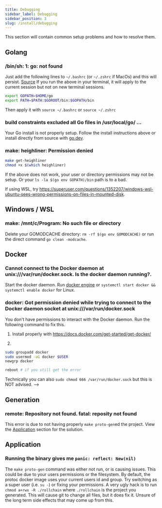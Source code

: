 ```yaml
---
title: Debugging
sidebar_label: Debugging
sidebar_position: 3
slug: /install/debugging
---
```


This section will contain common setup problems and how to resolve them.

## Golang

### /bin/sh: 1: go: not found

Just add the following lines to `~/.bashrc` (or `~/.zshrc` if MacOs) and this will persist. [Source](https://stackoverflow.com/a/21012349)
If you run the above in your terminal, it will apply to the current session but not on new terminal sessions.

```bash
export GOPATH=$HOME/go
export PATH=$PATH:$GOROOT/bin:$GOPATH/bin
```

Then apply it with `source ~/.bashrc` or `source ~/.zshrc`

### build constraints excluded all Go files in /usr/local/go/ ...

Your Go install is not properly setup. Follow the install instructions above or install directly from source with [go.dev](https://go.dev/doc/install).

### make: heighliner: Permission denied

```bash
make get-heighliner
chmod +x $(which heighliner)
```

If the above does not work, your user or directory permissions may not be setup. Or your `ls -la $(go env GOPATH)/bin` path is to a bad.

If using WSL, try https://superuser.com/questions/1352207/windows-wsl-ubuntu-sees-wrong-permissions-on-files-in-mounted-disk.

## Windows / WSL

### make: /mnt/c/Program: No such file or directory

Delete your GOMODCACHE directory: `rm -rf $(go env GOMODCACHE)` or run the direct command `go clean -modcache`.

## Docker

### Cannot connect to the Docker daemon at unix:///var/run/docker.sock. Is the docker daemon running?.

Start the docker daemon. Run [docker engine](https://docs.docker.com/engine/) or `systemctl start docker && systemctl enable docker` for Linux.

### docker: Got permission denied while trying to connect to the Docker daemon socket at unix:///var/run/docker.sock

You don't have permissions to interact with the Docker daemon. Run the following command to fix this.

1) Install properly with https://docs.docker.com/get-started/get-docker/

2)
```bash
sudo groupadd docker
sudo usermod -aG docker $USER
newgrp docker

reboot # if you still get the error
```

Technically you can also `sudo chmod 666 /var/run/docker.sock` but this is NOT advised. -->

## Generation

### remote: Repository not found. fatal: reposity not found

This error is due to not having properly `make proto-gen`ed the project. View the [Application](#running-the-binary-gives-me-panic-reflect-newnil) section for the solution.

## Application

### Running the binary gives me `panic: reflect: New(nil)`

The `make proto-gen` command was either not run, or is causing issues. This could be due to your users permissions or the filesystem. By default, the protoc docker image uses your current users id and group. Try switching as a super user (i.e. `su -`) or fixing your permissions. A very ugly hack is to run `chmod a+rwx -R ./rollchain` where `./rollchain` is the project you generated. This will cause git to change all files, but it does fix it. Unsure of the long term side effects that may come up from this.
